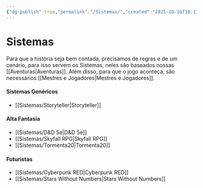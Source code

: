 ```yaml
---
{"dg-publish":true,"permalink":"/Sistemas/","created":"2025-10-16T10:13:51.636-03:00"}
---
```


# Sistemas

Para que a história seja bem contada, precisamos de regras e de um cenário, para isso servem os Sistemas, neles são baseados nossas [[Aventuras\|Aventuras]].
Além disso, para que o jogo aconteça, são necessários [[Mestres e Jogadores\|Mestres e Jogadores]].

#### Sistemas Genéricos
- [[Sistemas/Storyteller\|Storyteller]]

#### Alta Fantasia
- [[Sistemas/D&D 5e\|D&D 5e]]
- [[Sistemas/Skyfall RPG\|Skyfall RPG]]
- [[Sistemas/Tormenta20\|Tormenta20]]

#### Futuristas
- [[Sistemas/Cyberpunk RED\|Cyberpunk RED]]
- [[Sistemas/Stars Without Numbers\|Stars Without Numbers]]